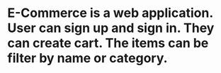 # E-Commerce is a web application. User can sign up and sign in. They can create cart. The items can be filter by name or category.
